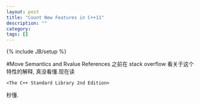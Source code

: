```yaml
---
layout: post
title: "Count New Features in C++11"
description: ""
category: 
tags: []
---
```

{% include JB/setup %}

#Move Semantics and Rvalue References
之前在 stack overflow 看关于这个特性的解释, 真没看懂.现在读

	<The C++ Standard Library 2nd Edition>
	
秒懂.